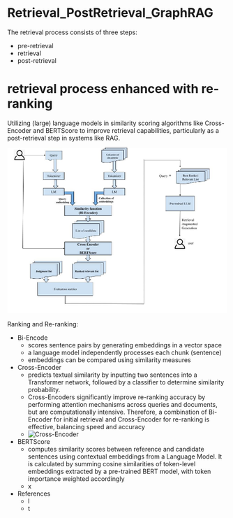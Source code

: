 # Retrieval_PostRetrieval_GraphRAG
The retrieval process consists of three steps: 
* pre-retrieval
* retrieval
* post-retrieval

# retrieval process enhanced with re-ranking
Utilizing (large) language models in similarity scoring algorithms like Cross-Encoder and BERTScore to improve retrieval capabilities, particularly as a post-retrieval step in systems like RAG.

![Post Retrieval](Workflow-Reranker_RAG.jpg)



Ranking and Re-ranking:
* Bi-Encode
  * scores sentence pairs by generating embeddings in a vector space
  * a language model independently processes each chunk (sentence)
  * embeddings can be compared using similarity measures
* Cross-Encoder
  * predicts textual similarity by inputting two sentences into a Transformer network, followed by a classifier to determine similarity probability.
  * Cross-Encoders significantly improve re-ranking accuracy by performing attention mechanisms across queries and documents, but are computationally intensive. Therefore, a combination of Bi-Encoder for initial retrieval and Cross-Encoder for re-ranking is effective, balancing speed and accuracy
  * ![Cross-Encoder](cross-encoder.jpg)
* BERTScore 
  * computes similarity scores between reference and candidate sentences using contextual embeddings from a Language Model. It is calculated by summing cosine similarities of token-level embeddings extracted by a pre-trained BERT model, with token importance weighted accordingly
  * x
* References 
  *  l 
  *  t
  

